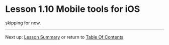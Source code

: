 # Lesson 1.10 Mobile tools for iOS

skipping for now.

- - -
Next up: [Lesson Summary](ND024_Part2_Lesson01_11.md) or return to [Table Of Contents](./ND024_TableOfContents.md)
